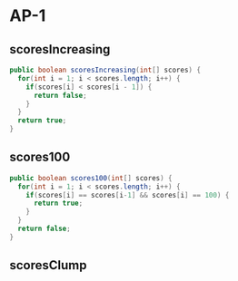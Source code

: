 # AP-1

## scoresIncreasing
```java
public boolean scoresIncreasing(int[] scores) {
  for(int i = 1; i < scores.length; i++) {
    if(scores[i] < scores[i - 1]) {
      return false;
    }
  }
  return true;
}
```

## scores100
```java
public boolean scores100(int[] scores) {
  for(int i = 1; i < scores.length; i++) {
    if(scores[i] == scores[i-1] && scores[i] == 100) {
      return true;
    }
  }
  return false;
}
```

## scoresClump
```java

```